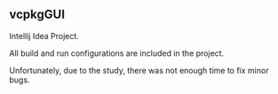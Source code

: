 ## vcpkgGUI
Intellij Idea Project.

All build and run configurations are included in the project.

Unfortunately, due to the study, there was not enough time to fix minor bugs.
